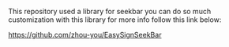 This repository used a library for seekbar you can do so much customization with this library for more info follow this link below:

https://github.com/zhou-you/EasySignSeekBar